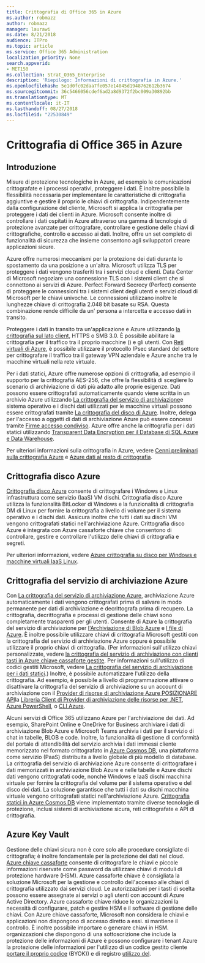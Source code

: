 ```yaml
---
title: Crittografia di Office 365 in Azure
ms.author: robmazz
author: robmazz
manager: laurawi
ms.date: 8/21/2018
audience: ITPro
ms.topic: article
ms.service: Office 365 Administration
localization_priority: None
search.appverid:
- MET150
ms.collection: Strat_O365_Enterprise
description: 'Riepilogo: Informazioni di crittografia in Azure.'
ms.openlocfilehash: 5e1d0fc02daa7fe057e14045d1948762612b3674
ms.sourcegitcommit: 36c5466056cdef6ad2a8d9372f2bc009a30892bb
ms.translationtype: MT
ms.contentlocale: it-IT
ms.lasthandoff: 08/27/2018
ms.locfileid: "22530849"
---
```

# <a name="office-365-encryption-in-azure"></a>Crittografia di Office 365 in Azure

## <a name="introduction"></a>Introduzione
Misure di protezione tecnologiche in Azure, ad esempio le comunicazioni crittografate e i processi operativi, proteggere i dati. È inoltre possibile la flessibilità necessaria per implementare le caratteristiche di crittografia aggiuntive e gestire il proprio le chiavi di crittografia. Indipendentemente dalla configurazione del cliente, Microsoft si applica la crittografia per proteggere i dati dei clienti in Azure. Microsoft consente inoltre di controllare i dati ospitati in Azure attraverso una gamma di tecnologie di protezione avanzate per crittografare, controllare e gestione delle chiavi di crittografiche, controllo e accesso ai dati. Inoltre, offre un set completo di funzionalità di sicurezza che insieme consentono agli sviluppatori creare applicazioni sicure.

Azure offre numerosi meccanismi per la protezione dei dati durante lo spostamento da una posizione a un'altra. Microsoft utilizza TLS per proteggere i dati vengono trasferiti tra i servizi cloud e clienti. Data Center di Microsoft negoziare una connessione TLS con i sistemi client che si connettono ai servizi di Azure. Perfect Forward Secrecy (Perfect) consente di proteggere le connessioni tra i sistemi client degli utenti e servizi cloud di Microsoft per le chiavi univoche. Le connessioni utilizzano inoltre le lunghezze chiave di crittografia 2.048 bit basate su RSA. Questa combinazione rende difficile da un' persona a intercetta e accesso dati in transito.

Proteggere i dati in transito tra un'applicazione e Azure utilizzando [la crittografia sul lato client](https://docs.microsoft.com/azure/storage/storage-client-side-encryption), HTTPS o SMB 3.0. È possibile abilitare la crittografia per il traffico tra il proprio macchine () e gli utenti. Con [Reti virtuali di Azure](https://azure.microsoft.com/services/virtual-network/), è possibile utilizzare il protocollo IPsec standard del settore per crittografare il traffico tra il gateway VPN aziendale e Azure anche tra le macchine virtuali nella rete virtuale.

Per i dati statici, Azure offre numerose opzioni di crittografia, ad esempio il supporto per la crittografia AES-256, che offre la flessibilità di scegliere lo scenario di archiviazione di dati più adatto alle proprie esigenze. Dati possono essere crittografati automaticamente quando viene scritta in un archivio Azure utilizzando [La crittografia del servizio di archiviazione](https://docs.microsoft.com/azure/storage/storage-service-encryption)e sistema operativo e i dischi dati utilizzati per le macchine virtuali possono essere crittografati tramite [La crittografia del disco di Azure](https://docs.microsoft.com/azure/security/azure-security-disk-encryption). Inoltre, delega per l'accesso a oggetti di dati di archiviazione Azure può essere concessi tramite [Firme accesso condiviso](https://docs.microsoft.com/azure/storage/storage-dotnet-shared-access-signature-part-1). Azure offre anche la crittografia per i dati statici utilizzando [Transparent Data Encryption per il Database di SQL Azure e Data Warehouse](https://docs.microsoft.com/sql/relational-databases/security/encryption/transparent-data-encryption-azure-sql).

Per ulteriori informazioni sulla crittografia in Azure, vedere [Cenni preliminari sulla crittografia Azure](https://docs.microsoft.com/azure/security/security-azure-encryption-overview) e [Azure dati al resto di crittografia](https://docs.microsoft.com/azure/security/azure-security-encryption-atrest).

## <a name="azure-disk-encryption"></a>Crittografia disco Azure
[Crittografia disco Azure](https://docs.microsoft.com/azure/security/azure-security-disk-encryption) consente di crittografare i Windows e Linux infrastruttura come servizio (IaaS) VM dischi. Crittografia disco Azure utilizza la funzionalità BitLocker di Windows e la funzionalità di crittografia DM di Linux per fornire la crittografia a livello di volume per il sistema operativo e i dischi dati. Assicura inoltre che tutti i dati su dischi VM vengono crittografati statici nell'archiviazione Azure. Crittografia disco Azure è integrata con Azure cassaforte chiave che consentono di controllare, gestire e controllare l'utilizzo delle chiavi di crittografia e segreti.

Per ulteriori informazioni, vedere [Azure crittografia su disco per Windows e macchine virtuali IaaS Linux](https://docs.microsoft.com/azure/security/azure-security-disk-encryption).

## <a name="azure-storage-service-encryption"></a>Crittografia del servizio di archiviazione Azure
Con [La crittografia del servizio di archiviazione Azure](https://docs.microsoft.com/azure/storage/storage-service-encryption), archiviazione Azure automaticamente i dati vengono crittografati prima di salvare in modo permanente per dati di archiviazione e decrittografa prima di recupero. La crittografia, decrittografia e processi di gestione delle chiavi sono completamente trasparenti per gli utenti. Consente di Azure la crittografia del servizio di archiviazione per [l'Archiviazione di Blob Azure](https://azure.microsoft.com/services/storage/blobs/) e [I file di Azure](https://azure.microsoft.com/services/storage/files/). È inoltre possibile utilizzare chiavi di crittografia Microsoft gestiti con la crittografia del servizio di archiviazione Azure oppure è possibile utilizzare il proprio chiavi di crittografia. (Per informazioni sull'utilizzo chiavi personalizzate, vedere [la crittografia del servizio di archiviazione con clienti tasti in Azure chiave cassaforte gestite](https://docs.microsoft.com/azure/storage/common/storage-service-encryption-customer-managed-keys). Per informazioni sull'utilizzo di codici gestiti Microsoft, vedere [La crittografia del servizio di archiviazione per i dati statici](https://docs.microsoft.com/azure/storage/storage-service-encryption).) Inoltre, è possibile automatizzare l'utilizzo della crittografia. Ad esempio, è possibile a livello di programmazione attivare o disattivare la crittografia del servizio di archiviazione su un account di archiviazione con il [Provider di risorse di archiviazione Azure POSIZIONARE API](https://msdn.microsoft.com/library/azure/mt163683.aspx)la [Libreria Client di Provider di archiviazione delle risorse per .NET](https://msdn.microsoft.com/library/azure/mt131037.aspx), [Azure PowerShell](https://docs.microsoft.com/powershell/azureps-cmdlets-docs), o [CLI Azure](https://docs.microsoft.com/azure/storage/storage-azure-cli).

Alcuni servizi di Office 365 utilizzano Azure per l'archiviazione dei dati. Ad esempio, SharePoint Online e OneDrive for Business archiviare i dati di archiviazione Blob Azure e Microsoft Teams archivia i dati per il servizio di chat in tabelle, BLOB e code. Inoltre, la funzionalità di gestione di conformità del portale di attendibilità del servizio archivia i dati immessi cliente memorizzato nel formato crittografato in [Azure Cosmos DB](https://docs.microsoft.com/azure/cosmos-db/database-encryption-at-rest), una piattaforma come servizio (PaaS) distribuita a livello globale di più modello di database. La crittografia del servizio di archiviazione Azure consente di crittografare i dati memorizzati in archiviazione Blob Azure e nelle tabelle e Azure dischi dati vengono crittografati code, nonché Windows e IaaS dischi macchina virtuale per fornire la crittografia del volume per il sistema operativo e del disco dei dati. La soluzione garantisce che tutti i dati su dischi macchina virtuale vengono crittografati statici nell'archiviazione Azure. [Crittografia statici in Azure Cosmos DB](https://docs.microsoft.com/azure/cosmos-db/database-encryption-at-rest) viene implementato tramite diverse tecnologie di protezione, inclusi sistemi di archiviazione sicura, reti crittografate e API di crittografia.

## <a name="azure-key-vault"></a>Azure Key Vault
Gestione delle chiavi sicura non è core solo alle procedure consigliate di crittografia; è inoltre fondamentale per la protezione dei dati nel cloud. [Azure chiave cassaforte](https://docs.microsoft.com/azure/key-vault/key-vault-whatis) consente di crittografare le chiavi e piccole informazioni riservate come password da utilizzare chiavi di moduli di protezione hardware (HSM). Azure cassaforte chiave è consigliata la soluzione Microsoft per la gestione e controllo dell'accesso alle chiavi di crittografia utilizzato dai servizi cloud. Le autorizzazioni per i tasti di scelta possono essere assegnate ai servizi o agli utenti con account di Azure Active Directory. Azure cassaforte chiave riduce le organizzazioni la necessità di configurare, patch e gestire HSM e il software di gestione delle chiavi. Con Azure chiave cassaforte, Microsoft non considera le chiavi e applicazioni non dispongono di accesso diretto a essi. si mantiene il controllo. È inoltre possibile importare o generare chiavi in HSM. organizzazioni che dispongono di una sottoscrizione che include la protezione delle informazioni di Azure è possono configurare i tenant Azure la protezione delle informazioni per l'utilizzo di un codice gestito cliente [portare il proprio codice](https://docs.microsoft.com/information-protection/plan-design/byok-price-restrictions) (BYOK)) e di registro [ utilizzo del](https://docs.microsoft.com/information-protection/deploy-use/log-analyze-usage).
